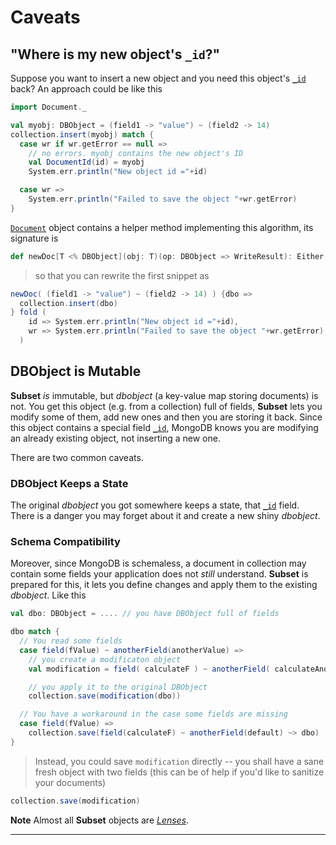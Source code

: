 # Caveats

## "Where is my new object's `_id`?"

Suppose you want to insert a new object and you need this object's [`_id`]($objectidUrl$) back?
An approach could be like this

```scala
import Document._

val myobj: DBObject = (field1 -> "value") ~ (field2 -> 14)
collection.insert(myobj) match {
  case wr if wr.getError == null =>
    // no errors. myobj contains the new object's ID
    val DocumentId(id) = myobj
    System.err.println("New object id ="+id)

  case wr =>
    System.err.println("Failed to save the object "+wr.getError)
}
```

[`Document`]($siteBaseUrl$/api/index.html#com.osinka.subset.Document\$) object contains a helper method implementing
this algorithm, its signature is

```scala
def newDoc[T <% DBObject](obj: T)(op: DBObject => WriteResult): Either[WriteResult, ObjectId]
```

> so that you can rewrite the first snippet as

```scala
newDoc( (field1 -> "value") ~ (field2 -> 14) ) {dbo =>
  collection.insert(dbo)
} fold (
    id => System.err.println("New object id ="+id),
    wr => System.err.println("Failed to save the object "+wr.getError)
  )
```

## DBObject is Mutable

**Subset** *is* immutable, but $dbobject$ (a key-value map storing documents) is
not. You get this object (e.g. from a collection) full of fields, **Subset** lets you
modify some of them, add new ones and then you are storing it back. Since this object
contains a special field [`_id`]($objectidUrl$), MongoDB knows you are modifying an already existing
object, not inserting a new one.

There are two common caveats.

### DBObject Keeps a State

The original $dbobject$ you got somewhere keeps a state, that [`_id`]($objectidUrl$) field. There
is a danger you may forget about it and create a new shiny $dbobject$.

### Schema Compatibility

Moreover, since MongoDB is schemaless, a document in collection may contain some
fields your application does not *still* understand. **Subset** is prepared for
this, it lets you define changes and apply them to the existing $dbobject$. Like
this

```scala
val dbo: DBObject = .... // you have DBObject full of fields

dbo match {
  // You read some fields
  case field(fValue) ~ anotherField(anotherValue) =>
    // you create a modificaton object
    val modification = field( calculateF ) ~ anotherField( calculateAnother )

    // you apply it to the original DBObject
    collection.save(modification(dbo))

  // You have a workaround in the case some fields are missing
  case field(fValue) =>
    collection.save(field(calculateF) ~ anotherField(default) ~> dbo)
}
```

> Instead, you could save `modification` directly -- you shall have a sane
> fresh object with two fields (this can be of help if you'd like to sanitize
> your documents)

```scala
collection.save(modification)
```

**Note** Almost all **Subset** objects are [*Lenses*]($siteBaseUrl$/Lens.html).

* * *

